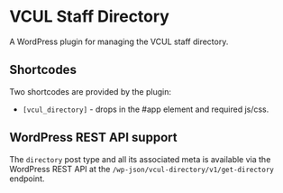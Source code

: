 # VCUL Staff Directory

A WordPress plugin for managing the VCUL staff directory.


## Shortcodes

Two shortcodes are provided by the plugin:

* `[vcul_directory]` - drops in the #app element and required js/css. 

## WordPress REST API support

The `directory` post type and all its associated meta is available via the WordPress REST API at the `/wp-json/vcul-directory/v1/get-directory` endpoint.
